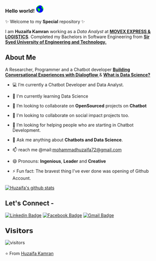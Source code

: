 ### Hello world!&nbsp;<img src="https://github.com/HuzaifaKamran/HuzaifaKamran/blob/master/Assests/Earth.gif" width="24px"> 
✨ Welcome to my **Special** repository ✨

I am **Huzaifa Kamran** working as a *Data Analyst* at <a href="http://www.movexpk.com/"> <b>MOVEX EXPRESS & LOGISTICS</b></a>. Completed my Bachelors in Software Engineering from <a href="https://ssuet.edu.pk/"> <b>Sir Syed University of Engineering and Technology.</b></a>

## About Me

A Researcher, Programmer and a Chatbot developer 
<a href="https://coursera.org/share/e7196321591efaab87065c76b7b215ca"><b>Building Conversational Experiences with Dialogflow</b> </a> & 
<a href="https://coursera.org/share/952e6907fee0a77d72fef28841974e20"><b>What is Data Science?</b></a>


- 💻 I’m currently a Chatbot Developer and Data Analyst.

- 🌱 I'm currently learning Data Science

- 🔭 I’m looking to collaborate on **OpenSourced** projects on **Chatbot**

- 👯 I'm looking to collaborate on social impact projects too.

- 🤔 I’m looking for helping people who are starting in Chatbot Development.

- 💬 Ask me anything about **Chatbots and Data Science**.

- 📫 reach me @mail:mohammadhuzaifa72@gmail.com

- 😄 Pronouns: **Ingenious**, **Leader** and **Creative**

- ⚡ Fun fact: The bravest thing I've ever done was opening of Github Account.

[![Huzaifa's github stats](https://github-readme-stats.vercel.app/api?username=HuzaifaKamran)](https://github.com/Huzaifakamran/github-readme-stats)

## Let's Connect -

[![Linkedin Badge](https://img.shields.io/badge/-huzaifakamran-blue?style=flat-square&logo=Linkedin&logoColor=white&link=https://www.linkedin.com/in/huzaifakamran/)](https://www.linkedin.com/in/huzaifakamran/)   [![Facebook Badge](https://img.shields.io/badge/-m.huzaifakamran-03a57a?style=flat-square&labelColor=FFFFFF&logo=Facebook&link=https://facebook.com/m.huzaifakamran)](https://facebook.com/m.huzaifakamran)   [![Gmail Badge](https://img.shields.io/badge/-mohammadhuzaifa72@gmail.com-c14438?style=flat-square&logo=Gmail&logoColor=white&link=mailto:mohammadhuzaifa72@gmail.com)](mailto:mohammadhuzaifa72@gmail.com)

## 𝗩𝗶𝘀𝗶𝘁𝗼𝗿𝘀

![visitors](https://mustafaali96-visitor-badge.glitch.me/badge?page_id=mustafaali96/mustafaali96)
<br><br>
⭐ From [Huzaifa Kamran](https://github.com/HuzaifaKamran)
